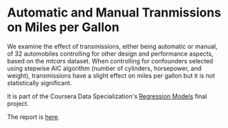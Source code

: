 # Automatic and Manual Tranmissions on Miles per Gallon
We examine the effect of transmissions, either being automatic or manual, of 32 automobiles controlling for other design and performance aspects, based on the *mtcars* dataset. When controlling for confounders selected using stepwise AIC algorithm (number of cylinders, horsepower, and weight), transmissions have a slight effect on miles per gallon but it is not statistically significant.

It is part of the Coursera Data Specialization's [Regression Models](https://www.coursera.org/account/accomplishments/records/GZ9B7PMXA5UU) final project.

The report is [here](http://cstorm125.github.io/transmpg/).
